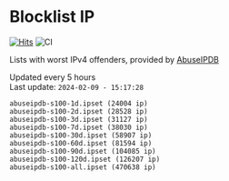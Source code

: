 # Blocklist IP

[![Hits](https://hits.seeyoufarm.com/api/count/incr/badge.svg?url=https%3A%2F%2Fgithub.com%2Fborestad%2Fblocklist-ip%2F&count_bg=%2379C83D&title_bg=%23555555&icon=&icon_color=%23E7E7E7&title=hits&edge_flat=false)](https://hits.seeyoufarm.com)  ![CI](https://img.shields.io/github/workflow/status/borestad/blocklist-ip/CI?style=flat-square)

Lists with worst IPv4 offenders, provided by [AbuseIPDB](https://www.abuseipdb.com/)

<!-- FOOTER-PLACEHOLDER -->
Updated every 5 hours<br>
Last update: `2024-02-09 - 15:17:28`
```
abuseipdb-s100-1d.ipset (24004 ip)
abuseipdb-s100-2d.ipset (28528 ip)
abuseipdb-s100-3d.ipset (31127 ip)
abuseipdb-s100-7d.ipset (38030 ip)
abuseipdb-s100-30d.ipset (58907 ip)
abuseipdb-s100-60d.ipset (81594 ip)
abuseipdb-s100-90d.ipset (104085 ip)
abuseipdb-s100-120d.ipset (126207 ip)
abuseipdb-s100-all.ipset (470638 ip)
```

